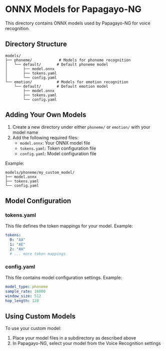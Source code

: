 # ONNX Models for Papagayo-NG

This directory contains ONNX models used by Papagayo-NG for voice recognition.

## Directory Structure

```
models/
├── phoneme/            # Models for phoneme recognition
│   └── default/       # Default phoneme model
│       ├── model.onnx
│       ├── tokens.yaml
│       └── config.yaml
└── emotion/           # Models for emotion recognition
    └── default/       # Default emotion model
        ├── model.onnx
        ├── tokens.yaml
        └── config.yaml
```

## Adding Your Own Models

1. Create a new directory under either `phoneme/` or `emotion/` with your model name
2. Add the following required files:
   - `model.onnx`: Your ONNX model file
   - `tokens.yaml`: Token configuration file
   - `config.yaml`: Model configuration file

Example:
```
models/phoneme/my_custom_model/
├── model.onnx
├── tokens.yaml
└── config.yaml
```

## Model Configuration

### tokens.yaml
This file defines the token mappings for your model. Example:
```yaml
tokens:
  0: "AA"
  1: "AE"
  2: "AH"
  # ... more token mappings
```

### config.yaml
This file contains model configuration settings. Example:
```yaml
model_type: phoneme
sample_rate: 16000
window_size: 512
hop_length: 128
```

## Using Custom Models

To use your custom model:
1. Place your model files in a subdirectory as described above
2. In Papagayo-NG, select your model from the Voice Recognition settings
